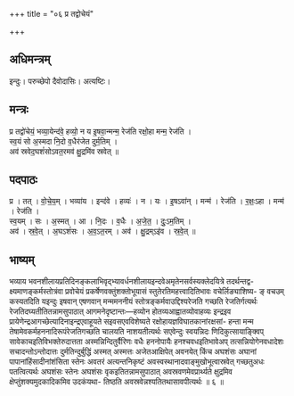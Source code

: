 +++
title = "०६ प्र तद्वोचेयं"

+++
## अधिमन्त्रम्
इन्दुः। परुच्छेपो दैवोदासिः। अत्यष्टिः।

## मन्त्रः
प्र तद्वो॑चेयं॒ भव्या॒येन्द॑वे॒ हव्यो॒ न य इ॒षवा॒न्मन्म॒ रेज॑ति रक्षो॒हा मन्म॒ रेज॑ति ।  
स्व॒यं सो अ॒स्मदा नि॒दो व॒धैर॑जेत दुर्म॒तिम् ।  
अव॑ स्रवेद॒घशं॑सोऽवत॒रमव॑ क्षु॒द्रमि॑व स्रवेत् ॥

## पदपाठः
प्र । तत् । वो॒चे॒य॒म् । भव्या॑य । इन्द॑वे । हव्यः॑ । न । यः । इ॒षऽवा॑न् । मन्म॑ । रेज॑ति । र॒क्षः॒ऽहा । मन्म॑ । रेज॑ति ।  
स्व॒यम् । सः । अ॒स्मत् । आ । नि॒दः । व॒धैः । अ॒जे॒त॒ । दुः॒ऽम॒तिम् ।  
अव॑ । स्र॒वे॒त् । अ॒घऽशं॑सः । अ॒व॒ऽत॒रम् । अव॑ । क्षु॒द्रम्ऽइ॑व । स्र॒वे॒त् ॥

## भाष्यम्
भव्याय भवनशीलायप्रतिदिनङ्कलाभिवृद्भ्यावर्धनशीलायइन्दवेअमृतेनसर्वस्यक्लेदयित्रे तदर्थन्तद्व- क्ष्यमाणङ्कर्मस्तोत्रंवा प्रवोचेयं प्रकर्षेणवक्तुंशक्तोभूयासं स्तुतेरतिमहत्त्वादितिभावः वचेर्लिङ्याशिष्य- ङ् वचउम् कस्यतदिति यइन्दुः इषवान् एषणवान् मन्ममननीयं स्तोत्रङ्कर्मवाउद्दिश्यरेजति गच्छति रेजतिर्गत्यर्थः रेजतिदघ्यतीतितन्नामसुपाठात् आगमनेदृष्टान्तः—हव्योन होतव्यआह्वातव्योवाहव्यः इन्द्रइव प्रायेणेन्द्रआगच्छेत्यादिनाइन्द्रएवाहूयते सइवसएवविशेष्यते रक्षोहायज्ञविघातकानांरक्षसां- हन्ता मन्म तेषामेवकर्महननादिरूपंरेजतिगच्छति चालयति नाशयतीत्यर्थः सएवेन्दुः स्वयन्निदः णिदिकुत्सायाङ्क्विप् सावेकाचइतिविभक्तेरुदात्तता अस्मन्निन्दितुर्वैरिणः वधैः हननोपायैः हनश्चवधइतिभावेअप् तत्सन्नियोगेनवधादेशः सचादन्तोऽन्तोदात्तः दुर्मतिन्दुर्बुद्धिं अस्मत् अस्मत्तः अजेतआक्षिपेत् अवनयेत् किंच अघशंसः अघानां पापानांहिंसादीनांशंसिता स्तेनः अवतरं अत्यन्तनिकृष्टं अवस्वस्थानादवाङ्मुखोभूत्वास्रवेत् गच्छतुअधः पतत्वित्यर्थः अघशंसः स्तेनः अघशंसः वृकइतितन्नामसुपाठात् अवस्रवणमेवप्रार्थ्यते क्षुद्रमिव क्षेप्तुंशक्यमुदकादिकमिव उदकंयथा- तिष्ठति अवस्रवेन्नश्यतितथासावपीत्यर्थः ॥ ६ ॥